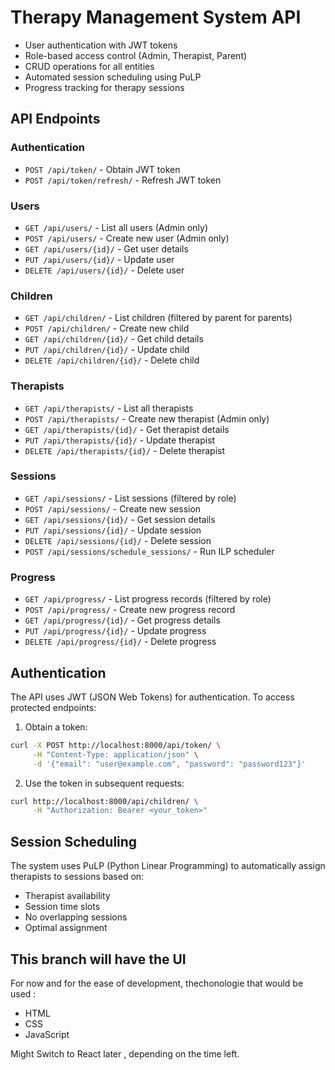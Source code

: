 # Therapy Management System API
- User authentication with JWT tokens
- Role-based access control (Admin, Therapist, Parent)
- CRUD operations for all entities
- Automated session scheduling using PuLP
- Progress tracking for therapy sessions



## API Endpoints

### Authentication
- `POST /api/token/` - Obtain JWT token
- `POST /api/token/refresh/` - Refresh JWT token

### Users
- `GET /api/users/` - List all users (Admin only)
- `POST /api/users/` - Create new user (Admin only)
- `GET /api/users/{id}/` - Get user details
- `PUT /api/users/{id}/` - Update user
- `DELETE /api/users/{id}/` - Delete user

### Children
- `GET /api/children/` - List children (filtered by parent for parents)
- `POST /api/children/` - Create new child
- `GET /api/children/{id}/` - Get child details
- `PUT /api/children/{id}/` - Update child
- `DELETE /api/children/{id}/` - Delete child

### Therapists
- `GET /api/therapists/` - List all therapists
- `POST /api/therapists/` - Create new therapist (Admin only)
- `GET /api/therapists/{id}/` - Get therapist details
- `PUT /api/therapists/{id}/` - Update therapist
- `DELETE /api/therapists/{id}/` - Delete therapist

### Sessions
- `GET /api/sessions/` - List sessions (filtered by role)
- `POST /api/sessions/` - Create new session
- `GET /api/sessions/{id}/` - Get session details
- `PUT /api/sessions/{id}/` - Update session
- `DELETE /api/sessions/{id}/` - Delete session
- `POST /api/sessions/schedule_sessions/` - Run ILP scheduler

### Progress
- `GET /api/progress/` - List progress records (filtered by role)
- `POST /api/progress/` - Create new progress record
- `GET /api/progress/{id}/` - Get progress details
- `PUT /api/progress/{id}/` - Update progress
- `DELETE /api/progress/{id}/` - Delete progress

## Authentication

The API uses JWT (JSON Web Tokens) for authentication. To access protected endpoints:

1. Obtain a token:
```bash
curl -X POST http://localhost:8000/api/token/ \
     -H "Content-Type: application/json" \
     -d '{"email": "user@example.com", "password": "password123"}'
```

2. Use the token in subsequent requests:
```bash
curl http://localhost:8000/api/children/ \
     -H "Authorization: Bearer <your_token>"
```

## Session Scheduling

The system uses PuLP (Python Linear Programming) to automatically assign therapists to sessions based on:
- Therapist availability
- Session time slots
- No overlapping sessions
- Optimal assignment

## This branch will have the UI

For now and for the ease of development, thechonologie that would be used :

- HTML
- CSS
- JavaScript

Might Switch to React later , depending on the time left.


